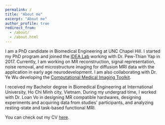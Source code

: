 ```yaml
---
permalink: /
title: "About me"
excerpt: "About me"
author_profile: true
redirect_from: 
  - /about/
  - /about.html
---
```


I am a PhD candidate in Biomedical Engineering at UNC Chapel Hill. I started my PhD program and joined the <a href="https://www.med.unc.edu/bric/ideagroup/" target="_blank">IDEA Lab</a> working with Dr. Pew-Thian Yap in 2017. Currently, I am working on MR reconstruction, signal representation, noise removal, and microstructure imaging for diffusion MRI data with the application in early age neurodevelopment. I am also collaborating with Dr. Ye Wu developing the <a href="https://www.comedi.io/home" target="_blank">Computational Medical Imaging Toolkit</a>.

I received my Bachelor degree in Biomedical Engineering at International University, Ho Chi Minh city, Vietnam. During my undergrad time, I worked with Dr. Loan Vo in designing MR compatible hardwares, designing experiments and acquiring data from studies' participants, and analyzing resting-state and task-based functional MRI.

You can check out my CV <a href="../files/CV.pdf" target="_blank">here</a>.
